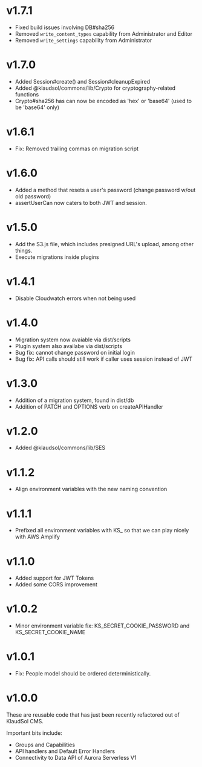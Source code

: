 # v1.7.1
* Fixed build issues involving DB#sha256
* Removed `write_content_types` capability from Administrator and Editor
* Removed `write_settings` capability from Administrator

# v1.7.0
* Added Session#create() and Session#cleanupExpired
* Added @klaudsol/commons/lib/Crypto for cryptography-related functions
* Crypto#sha256 has can now be encoded as 'hex' or 'base64' (used to be 'base64' only)

# v1.6.1
* Fix: Removed trailing commas on migration script

# v1.6.0
* Added a method that resets a user's password (change password w/out old password)
* assertUserCan now caters to both JWT and session.

# v1.5.0
* Add the S3.js file, which includes presigned URL's upload, among other things.
* Execute migrations inside plugins

# v1.4.1
* Disable Cloudwatch errors when not being used

# v1.4.0
* Migration system now avaiable via dist/scripts
* Plugin system also availabe via dist/scripts
* Bug fix: cannot change password on initial login
* Bug fix: API calls should still work if caller uses session instead of JWT

# v1.3.0
* Addition of a migration system, found in dist/db
* Addition of PATCH and OPTIONS verb on createAPIHandler

# v1.2.0
* Added @klaudsol/commons/lib/SES

# v1.1.2
* Align environment variables with the new naming convention

# v1.1.1
* Prefixed all environment variables with KS_ so that we can play nicely with AWS Amplify

# v1.1.0
* Added support for JWT Tokens
* Added some CORS improvement

# v1.0.2
* Minor environment variable fix: KS_SECRET_COOKIE_PASSWORD and KS_SECRET_COOKIE_NAME

# v1.0.1
* Fix: People model should be ordered deterministically.

# v1.0.0

These are reusable code that has just been recently refactored out of KlaudSol CMS.

Important bits include:

* Groups and Capabilities
* API handlers and Default Error Handlers
* Connectivity to Data API of Aurora Serverless V1

